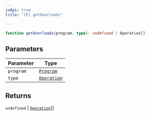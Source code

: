 ```yaml
---
jsApi: true
title: "[F] getOverloads"

---
```

```ts
function getOverloads(program, type): undefined | Operation[]
```

## Parameters

| Parameter | Type |
| ------ | ------ |
| `program` | [`Program`](../interfaces/Program.md) |
| `type` | [`Operation`](../interfaces/Operation.md) |

## Returns

`undefined` \| [`Operation`](../interfaces/Operation.md)[]
